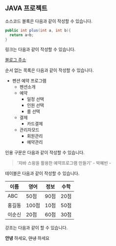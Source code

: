 ## JAVA 프로젝트

소스코드 블록은 다음과 같이 작성할 수 있습니다.

```java
public int plus(int a, int b){
  return a+b;
}
```

링크는 다음과 같이 작성할 수 있습니다.

[블로그 주소](https://bin88.tistory.com/)

순서 없는 목록은 다음과 같이 작성할 수 있습니다.

* 펜션 예약 프로그램
  * 펜션소개
  * 예약
    * 일정 선택
    * 인원 선택
    * 룸 선택 
  * 결제
    * 카드결제
  * 관리자모드
    * 회원관리
    * 예약관리

인용 구문은 다음과 같이 작성할 수 있습니다.
> '자바 스윙을 활용한 예약프로그램 만들기' - 박혜빈 - 

테이블은 다음과 같이 작성할 수 있습니다.

이름|영어|정보|수학
---|---|---|---|
ABC |50점|90점|20점
홍길동|100점|10점|50점
이순신|20점|60점|30점

강조는 다음과 같이 할 수 있습니다.

**안녕** 하세요, ~~안녕~~ 하세요


